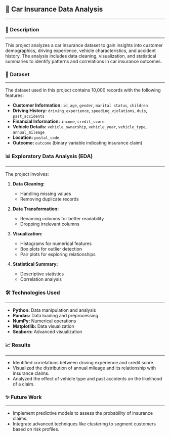 🚗 Car Insurance Data Analysis
------------------------------------
------------------------------------


### 📄 Description
-------------------

This project analyzes a car insurance dataset to gain insights into customer demographics, driving experience, vehicle characteristics, and accident history. The analysis includes data cleaning, visualization, and statistical summaries to identify patterns and correlations in car insurance outcomes.

### 📂 Dataset
---------------

The dataset used in this project contains 10,000 records with the following features:

* **Customer Information:** `id`, `age`, `gender`, `marital status`, `children`
* **Driving History:** `driving_experience`, `speeding_violations`, `duis`, `past_accidents`
* **Financial Information:** `income`, `credit_score`
* **Vehicle Details:** `vehicle_ownership`, `vehicle_year`, `vehicle_type`, `annual_mileage`
* **Location:** `postal_code`
* **Outcome:** `outcome` (binary variable indicating insurance claim)

### 📊 Exploratory Data Analysis (EDA)
---------------------------------------

The project involves:

1. **Data Cleaning:**

   * Handling missing values
   * Removing duplicate records
2. **Data Transformation:**

   * Renaming columns for better readability
   * Dropping irrelevant columns
3. **Visualization:**

   * Histograms for numerical features
   * Box plots for outlier detection
   * Pair plots for exploring relationships
4. **Statistical Summary:**

   * Descriptive statistics
   * Correlation analysis

### 🛠️ Technologies Used
-------------------------
* **Python:** Data manipulation and analysis
* **Pandas:** Data loading and preprocessing
* **NumPy:** Numerical operations
* **Matplotlib:** Data visualization
* **Seaborn:** Advanced visualization

### 📈 Results
---------------
* Identified correlations between driving experience and credit score.
* Visualized the distribution of annual mileage and its relationship with insurance claims.
* Analyzed the effect of vehicle type and past accidents on the likelihood of a claim.

### ✨ Future Work
-------------------
* Implement predictive models to assess the probability of insurance claims.
* Integrate advanced techniques like clustering to segment customers based on risk profiles.


